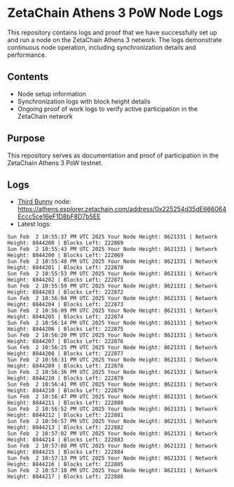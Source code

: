 # ZetaChain Athens 3 PoW Node Logs
This repository contains logs and proof that we have successfully set up and run a node on the ZetaChain Athens 3 network. The logs demonstrate continuous node operation, including synchronization details and performance.

## Contents
- Node setup information
- Synchronization logs with block height details
- Ongoing proof of work logs to verify active participation in the ZetaChain network

## Purpose
This repository serves as documentation and proof of participation in the ZetaChain Athens 3 PoW testnet.

## Logs

- [Third Bunny](https://thirdbunny.xyz/) node: https://athens.explorer.zetachain.com/address/0x225254d35dE666064Eccc5ce16eF1D8bF8D7b5EE
- Latest logs:
```
Sun Feb  2 10:55:37 PM UTC 2025 Your Node Height: 8621331 | Network Height: 8844200 | Blocks Left: 222869
Sun Feb  2 10:55:43 PM UTC 2025 Your Node Height: 8621331 | Network Height: 8844200 | Blocks Left: 222869
Sun Feb  2 10:55:48 PM UTC 2025 Your Node Height: 8621331 | Network Height: 8844201 | Blocks Left: 222870
Sun Feb  2 10:55:53 PM UTC 2025 Your Node Height: 8621331 | Network Height: 8844202 | Blocks Left: 222871
Sun Feb  2 10:55:59 PM UTC 2025 Your Node Height: 8621331 | Network Height: 8844203 | Blocks Left: 222872
Sun Feb  2 10:56:04 PM UTC 2025 Your Node Height: 8621331 | Network Height: 8844204 | Blocks Left: 222873
Sun Feb  2 10:56:09 PM UTC 2025 Your Node Height: 8621331 | Network Height: 8844205 | Blocks Left: 222874
Sun Feb  2 10:56:14 PM UTC 2025 Your Node Height: 8621331 | Network Height: 8844206 | Blocks Left: 222875
Sun Feb  2 10:56:20 PM UTC 2025 Your Node Height: 8621331 | Network Height: 8844207 | Blocks Left: 222876
Sun Feb  2 10:56:25 PM UTC 2025 Your Node Height: 8621331 | Network Height: 8844208 | Blocks Left: 222877
Sun Feb  2 10:56:31 PM UTC 2025 Your Node Height: 8621331 | Network Height: 8844209 | Blocks Left: 222878
Sun Feb  2 10:56:36 PM UTC 2025 Your Node Height: 8621331 | Network Height: 8844210 | Blocks Left: 222879
Sun Feb  2 10:56:41 PM UTC 2025 Your Node Height: 8621331 | Network Height: 8844210 | Blocks Left: 222879
Sun Feb  2 10:56:47 PM UTC 2025 Your Node Height: 8621331 | Network Height: 8844211 | Blocks Left: 222880
Sun Feb  2 10:56:52 PM UTC 2025 Your Node Height: 8621331 | Network Height: 8844212 | Blocks Left: 222881
Sun Feb  2 10:56:57 PM UTC 2025 Your Node Height: 8621331 | Network Height: 8844213 | Blocks Left: 222882
Sun Feb  2 10:57:02 PM UTC 2025 Your Node Height: 8621331 | Network Height: 8844214 | Blocks Left: 222883
Sun Feb  2 10:57:08 PM UTC 2025 Your Node Height: 8621331 | Network Height: 8844215 | Blocks Left: 222884
Sun Feb  2 10:57:13 PM UTC 2025 Your Node Height: 8621331 | Network Height: 8844216 | Blocks Left: 222885
Sun Feb  2 10:57:18 PM UTC 2025 Your Node Height: 8621331 | Network Height: 8844217 | Blocks Left: 222886
```
